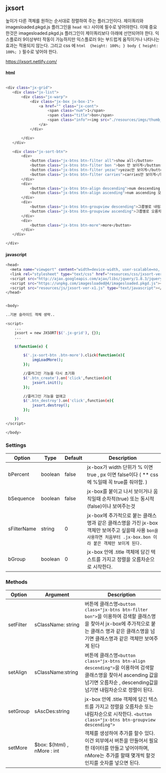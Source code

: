 ﻿jxsort
-
높이가 다른 객체를 원하는 순서대로 정렬하여 주는 플러그인이다.
제이쿼리와 imagesloaded.pkgd.js 플러그인을  `head 태그` 사이에 필수로 넣어야한다.
이때 중요한것은 imagesloaded.pkgd.js 플러그인이 제이쿼리보다 아래에 선언되어야 한다.
익스플로러 9이상부터 작동이 가능하지만 익스플로러 9는 부드럽게 움직이거나 나타나는 효과는 적용되지 않는다.
그리고 css 에 `html  {height: 100%; }
body { height: 100%; }` 필수로 넣어야 한다.

https://jxsort.netlify.com/

#### html

 ``` sh

 <div class="jx-grid">
    <div class="jx-list">
        <div class="jx-warp">
            <div class="jx-box jx-box-1">
                <a href="" class="jx-cont">
                    <span class="num">1</span>
                    <span class="title">bon</span>
                    <span class="info"><img src="./resources/imgs/thumb_1.jpg"></span>
                </a>
            </div>

        </div>
    </div>

    <div class="jx-sort-btn">
        <div>
            <button class="jx-btns btn-filter all">show all</button>
            <button class="jx-btns btn-filter bon ">bon 만 보이게</button>
            <button class="jx-btns btn-filter yezac">yezac만 보이게</button>
            <button class="jx-btns btn-filter carries">carries만 보이게</button>
        </div>
        <div>
            <button class="jx-btns btn-align descending">num descending 내림차순 3 2 1...</button>
            <button class="jx-btns btn-align ascending">num ascending 오름차순 ... 1 2 3</button>
        </div>
        <div>
            <button class="jx-btns btn-groupview descending">그룹별로 내림차순</button>
            <button class="jx-btns btn-groupview ascending">그룹별로 오름차순 </button>
        </div>
        <div>
            <button class="jx-btns btn-more">more</button>
        </div>
    </div>

</div>

````


#### javascript

```` sh
<head>
  <meta name="viewport" content="width=device-width, user-scalable=no, target-densityDpi=device-dpi">
  <link rel="stylesheet" type="text/css" href="resources/css/jxsort-ver-x1.css">
  <script src="http://ajax.googleapis.com/ajax/libs/jquery/1.8.3/jquery.min.js" type="text/javascript"></script>
  <script src="https://unpkg.com/imagesloaded@4/imagesloaded.pkgd.js"></script>
  <script src="resources/js/jxsort-ver-x1.js" type="text/javascript"></script>
</head>


<body>

..기본 슬라이드 객체 생략..

<script>
    ...
    jxsort = new JXSORT($('.jx-grid'), {});
    ...

    $(function(e) {

        $('.jx-sort-btn .btn-more').click(function(e){
            imgLoadMore();
        });

        //플러그인 기능을 다시 초기화
        $('.btn_create').on('click',function(e){
            jxsort.init();
        });

        //플러그인 기능을 없애고
        $('.btn_destroy').on('click',function(e){
            jxsort.destroy();
        });

    })
</script>

</body>

````


### Settings

Option | Type | Default | Description
------ | ---- | ------- | -----------
bPercent      |  boolean  |  false  | jx-box가 width 단위가 % 이면 true , px 이면 false이다 ( ** css에 %일때 꼭 true를 줘야함. )
bSequence   |  boolean  |  false  | jx-box를 붙이고 나서 보이거나 움직일때 순차적(true) 또는 동시적(false)이냐 보여주는것
sFilterName  |  string  | 0 |  jx-box에 추가적으로 붙는 클래스 명과 같은 클래스명을 가진 jx-box객체만 보여주고 싶을때 사용 `bon을 사용하면 처음부터 .jx-box.bon 이라 붙은 객체만 보이게 된다.`
bGroup        | boolean  | 0 |  jx-box 안에 .title 객체에 담긴 텍스트를 가지고 정렬을 오름차순으로 시작한다.


### Methods

Option | Argument | Description
------ | ------- | -----------
setFilter   |  sClassName: string  |  버튼에 클래스명`<button class="jx-btns btn-filter bon">`을 이용하여 검색할 클래스명을 찾아서  jx-box에 추가적으로 붙는 클래스 명과 같은 클래스명을 넘기면 클래스명과 같은 객체만 보여주게 된다
setAlign  |  sClassName:string   | 버튼에 클래스명`<button class="jx-btns btn-align descending">`을 이용하여 검색할 클래스명을 찾아서 ascending 값을 넘기면 오름차순 , descending값을 넘기면 내림차순으로 정렬이 된다.
setGroup  | sAscDes:string  |  jx-box 안에 .title 객체에 담긴 텍스트를 가지고 정렬을 오름차순 또는 내림차순으로 시작한다. `<button class="jx-btns btn-groupview descending">`
setMore    |  $box: $(html) , nMore : int  |  객체를 생성하여 추가를 할수 있다. 이건 외부에서 버튼을 만들어서 필요한 데이터를 만들고 넣어야하며, nMore는 추가를 할때 몇개씩 할것인지를 숫자를 넣으면 된다.




